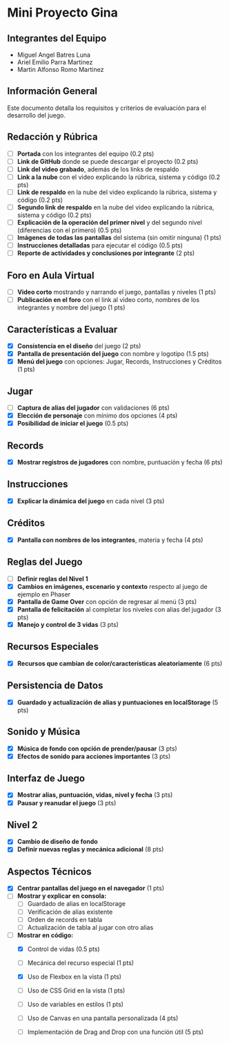 # Mini Proyecto Gina

## Integrantes del Equipo
- Miguel Angel Batres Luna
- Ariel Emilio Parra Martinez
- Martin Alfonso Romo Martinez 

## Información General

Este documento detalla los requisitos y criterios de evaluación para el desarrollo del juego.

## Redacción y Rúbrica

- [ ] **Portada** con los integrantes del equipo (0.2 pts)
- [ ] **Link de GitHub** donde se puede descargar el proyecto (0.2 pts)
- [ ] **Link del video grabado**, además de los links de respaldo
- [ ] **Link a la nube** con el video explicando la rúbrica, sistema y código (0.2 pts)
- [ ] **Link de respaldo** en la nube del video explicando la rúbrica, sistema y código (0.2 pts)
- [ ] **Segundo link de respaldo** en la nube del video explicando la rúbrica, sistema y código (0.2 pts)
- [ ] **Explicación de la operación del primer nivel** y del segundo nivel (diferencias con el primero) (0.5 pts)
- [ ] **Imágenes de todas las pantallas** del sistema (sin omitir ninguna) (1 pts)
- [ ] **Instrucciones detalladas** para ejecutar el código (0.5 pts)
- [ ] **Reporte de actividades y conclusiones por integrante** (2 pts)

## Foro en Aula Virtual

- [ ] **Video corto** mostrando y narrando el juego, pantallas y niveles (1 pts)
- [ ] **Publicación en el foro** con el link al video corto, nombres de los integrantes y nombre del juego (1 pts)

## Características a Evaluar

- [x] **Consistencia en el diseño** del juego (2 pts)
- [x] **Pantalla de presentación del juego** con nombre y logotipo (1.5 pts)
- [x] **Menú del juego** con opciones: Jugar, Records, Instrucciones y Créditos (1 pts)

## Jugar

- [ ] **Captura de alias del jugador** con validaciones (6 pts)
- [x] **Elección de personaje** con mínimo dos opciones (4 pts)
- [x] **Posibilidad de iniciar el juego** (0.5 pts)

## Records

- [x] **Mostrar registros de jugadores** con nombre, puntuación y fecha (6 pts)

## Instrucciones

- [x] **Explicar la dinámica del juego** en cada nivel (3 pts)

## Créditos

- [x] **Pantalla con nombres de los integrantes**, materia y fecha (4 pts)

## Reglas del Juego

- [ ] **Definir reglas del Nivel 1**
- [x] **Cambios en imágenes, escenario y contexto** respecto al juego de ejemplo en Phaser
- [x] **Pantalla de Game Over** con opción de regresar al menú (3 pts)
- [x] **Pantalla de felicitación** al completar los niveles con alias del jugador (3 pts)
- [x] **Manejo y control de 3 vidas** (3 pts)

## Recursos Especiales

- [x] **Recursos que cambian de color/características aleatoriamente** (6 pts)

## Persistencia de Datos

- [x] **Guardado y actualización de alias y puntuaciones en localStorage** (5 pts)

## Sonido y Música

- [x] **Música de fondo con opción de prender/pausar** (3 pts)
- [x] **Efectos de sonido para acciones importantes** (3 pts)

## Interfaz de Juego

- [x] **Mostrar alias, puntuación, vidas, nivel y fecha** (3 pts)
- [x] **Pausar y reanudar el juego** (3 pts)

## Nivel 2

- [x] **Cambio de diseño de fondo**
- [x] **Definir nuevas reglas y mecánica adicional** (8 pts)

## Aspectos Técnicos

- [x] **Centrar pantallas del juego en el navegador** (1 pts)
- [ ] **Mostrar y explicar en consola:**
  - [ ] Guardado de alias en localStorage
  - [ ] Verificación de alias existente
  - [ ] Orden de records en tabla
  - [ ] Actualización de tabla al jugar con otro alias
- [ ] **Mostrar en código:**
  - [x] Control de vidas (0.5 pts)
  - [ ] Mecánica del recurso especial (1 pts)
  - [x] Uso de Flexbox en la vista (1 pts)
  - [ ] Uso de CSS Grid en la vista (1 pts)
  - [ ] Uso de variables en estilos (1 pts)
  - [ ] Uso de Canvas en una pantalla personalizada (4 pts)
  - [ ] Implementación de Drag and Drop con una función útil (5 pts)

